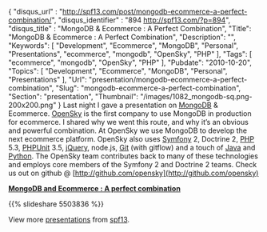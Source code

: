 {
	"disqus_url" : "http://spf13.com/post/mongodb-ecommerce-a-perfect-combination/",
	"disqus_identifier" : "894 http://spf13.com/?p=894",
	"disqus_title" : "MongoDB &#038; Ecommerce : A Perfect Combination",
	"Title": "MongoDB & Ecommerce : A Perfect Combination",
	"Description": "",
	"Keywords": [
		"Development",
		"Ecommerce",
		"MongoDB",
		"Personal",
		"Presentations",
		"ecommerce",
		"mongodb",
		"OpenSky",
		"PHP"
	],
	"Tags": [
		"ecommerce",
		"mongodb",
		"OpenSky",
		"PHP"
	],
	"Pubdate": "2010-10-20",
	"Topics": [
		"Development",
		"Ecommerce",
		"MongoDB",
		"Personal",
		"Presentations"
	],
	"Url": "presentation/mongodb-ecommerce-a-perfect-combination",
	"Slug": "mongodb-ecommerce-a-perfect-combination",
	"Section": "presentation",
	"Thumbnail": "/images/1082_mongodb-sq.png-200x200.png"
}
Last night I gave a presentation on
[MongoDB](http://www.mongodb.org/ "MongoDB") & Ecommerce.
[OpenSky](http://theopenskyproject.com "OpenSky") is the first company
to use MongoDB in production for ecommerce. I shared why we went this
route, and why it’s an obvious and powerful combination. At OpenSky we
use MongoDB to develop the next ecommerce platform. OpenSky also uses
[Symfony](http://www.symfony-project.org/ "Symfony") 2, Doctrine 2,
[PHP](http://www.php.net/ "PHP") 5.3,
[PHPUnit](http://www.phpunit.de/ "PHPUnit") 3.5,
[jQuery](http://jquery.com/ "JQuery"), node.js,
[Git](http://git-scm.com/ "Git (software)") (with gitflow) and a touch
of
[Java](http://www.oracle.com/technetwork/java/ "Java (programming language)")
and [Python](http://www.python.org/ "Python (programming language)").
The OpenSky team contributes back to many of these technologies and
employs core members of the Symfony 2 and Doctrine 2 teams. Check us out
on github @ [http://github.com/opensky](http://github.com/opensky)

**[MongoDB and Ecommerce : A perfect
combination](http://www.slideshare.net/spf13/mongodb-and-ecommerce-a-perfect-combination "MongoDB and Ecommerce : A perfect combination")**

{{% slideshare 5503836 %}}

View more [presentations](http://www.slideshare.net/) from
[spf13](http://www.slideshare.net/spf13).
